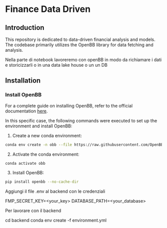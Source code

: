 
# Finance Data Driven

## Introduction
This repository is dedicated to data-driven financial analysis and models. The codebase primarily utilizes the OpenBB library for data fetching and analysis.

Nella parte di notebook lavoreremo con openBB in modo da richiamare i dati e storicizzarli o in una data lake house o un un DB

## Installation


### Install OpenBB

For a complete guide on installing OpenBB, refer to the official documentation [here](https://docs.openbb.co/terminal/installation/pypi).

In this specific case, the following commands were executed to set up the environment and install OpenBB:

1. Create a new conda environment:
```bash
conda env create -n obb --file https://raw.githubusercontent.com/OpenBB-finance/OpenBBTerminal/main/build/conda/conda-3-9-env.yaml
```

2. Activate the conda environment:
```bash
conda activate obb
```

3. Install OpenBB:
```bash
pip install openbb --no-cache-dir
```



Aggiungi il file .env al backend con le credenziali

FMP_SECRET_KEY=<your_key>
DATABASE_PATH=<your_database>


Per lavorare con il backend

cd backend
conda env create -f environment.yml
